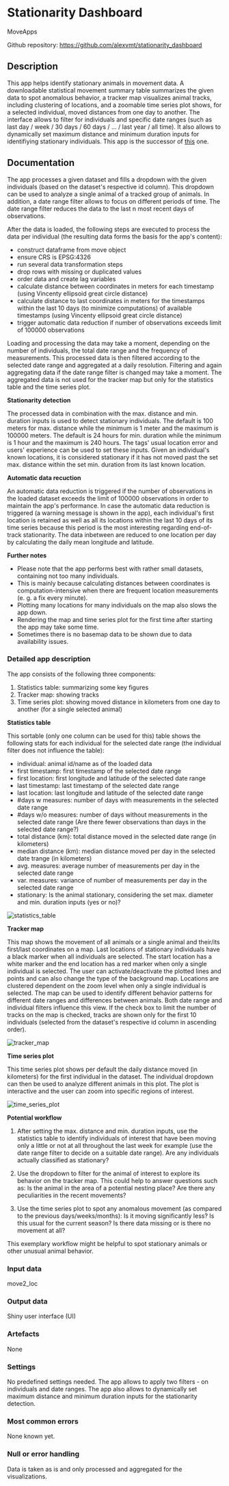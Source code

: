 # Stationarity Dashboard

MoveApps

Github repository: https://github.com/alexvmt/stationarity_dashboard

## Description
This app helps identify stationary animals in movement data.
A downloadable statistical movement summary table summarizes the given data to spot anomalous behavior,
a tracker map visualizes animal tracks, including clustering of locations,
and a zoomable time series plot  shows, for a selected individual, moved distances from one day to another.
The interface allows to filter for individuals and specific date ranges (such as last day / week / 30 days / 60 days / ... / last year / all time).
It also allows to dynamically set maximum distance and minimum duration inputs for identifiying stationary individuals.
This app is the successor of [this](https://github.com/alexvmt/animal-movement-summary-and-stationarity-analysis) one.

## Documentation
The app processes a given dataset and fills a dropdown with the given individuals (based on the dataset's respective id column).
This dropdown can be used to analyze a single animal of a tracked group of animals.
In addition, a date range filter allows to focus on different periods of time.
The date range filter reduces the data to the last n most recent days of observations.

After the data is loaded, the following steps are executed to process the data per individual (the resulting data forms the basis for the app's content):
- construct dataframe from move object
- ensure CRS is EPSG:4326
- run several data transformation steps
- drop rows with missing or duplicated values
- order data and create lag variables
- calculate distance between coordinates in meters for each timestamp (using Vincenty ellipsoid great circle distance)
- calculate distance to last coordinates in meters for the timestamps within the last 10 days (to minimize computations) of available timestamps (using Vincenty ellipsoid great circle distance)
- trigger automatic data reduction if number of observations exceeds limit of 100000 observations

Loading and processing the data may take a moment, depending on the number of individuals, the total date range and the frequency of measurements.
This processed data is then filtered according to the selected date range and aggregated at a daily resolution.
Filtering and again aggregating data if the date range filter is changed may take a moment.
The aggregated data is not used for the tracker map but only for the statistics table and the time series plot.

**Stationarity detection**

The processed data in combination with the max. distance and min. duration inputs is used to detect stationary individuals.
The default is 100 meters for max. distance while the minimum is 1 meter and the maximum is 100000 meters.
The default is 24 hours for min. duration while the minimum is 1 hour and the maximum is 240 hours.
The tags' usual location error and users' experience can be used to set these inputs.
Given an individual's known locations,
it is considered stationary if it has not moved past the set max. distance within the set min. duration from its last known location.

**Automatic data recuction**

An automatic data reduction is triggered if the number of observations in the loaded dataset exceeds the limit of 100000 observations
in order to maintain the app's performance.
In case the automatic data reduction is triggered (a warning message is shown in the app),
each individual's first location is retained as well as all its locations within the last 10 days of its time series
because this period is the most interesting regarding end-of-track stationarity.
The data inbetween are reduced to one location per day by calculating the daily mean longitude and latitude.

**Further notes**

- Please note that the app performs best with rather small datasets, containing not too many individuals.
- This is mainly because calculating distances between coordinates is computation-intensive
when there are frequent location measurements (e. g. a fix every minute).
- Plotting many locations for many individuals on the map also slows the app down.
- Rendering the map and time series plot for the first time after starting the app may take some time.
- Sometimes there is no basemap data to be shown due to data availability issues.

### Detailed app description

The app consists of the following three components:
1. Statistics table: summarizing some key figures
2. Tracker map: showing tracks
3. Time series plot: showing moved distance in kilometers from one day to another (for a single selected animal)

**Statistics table**

This sortable (only one column can be used for this) table shows the following stats for each individual for the selected date range
(the individual filter does not influence the table):
- individual: animal id/name as of the loaded data
- first timestamp: first timestamp of the selected date range
- first location: first longitude and latitude of  the selected date range
- last timestamp: last timestamp of the selected date range
- last location: last longitude and latitude of  the selected date range
- #days w measures: number of days with measurements in the selected date range
- #days w/o measures: number of days without measurements in the selected date range (Are there fewer observations than days in the selected date range?)
- total distance (km): total distance moved in the selected date range (in kilometers)
- median distance (km): median distance moved per day in the selected date trange (in kilometers)
- avg. measures: average number of measurements per day in the selected date range
- var. measures: variance of number of measurements per day in the selected date range
- stationary: Is the animal stationary, considering the set max. diameter and min. duration inputs (yes or no)?

![statistics_table](screenshots/statistics_table.png 'statistics_table')

**Tracker map**

This map shows the movement of all animals or a single animal and their/its first/last coordinates on a map.
Last locations of stationary individuals have a black marker when all individuals are selected.
The start location has a white marker and the end location has a red marker when only a single individual is selected.
The user can activate/deactivate the plotted lines and points and can also change the type of the background map.
Locations are clustered dependent on the zoom level when only a single individual is selected.
The map can be used to identify different behavior patterns for different date ranges and differences between animals.
Both date range and individual filters influence this view.
If the check box to limit the number of tracks on the map is checked,
tracks are shown only for the first 10 individuals (selected from the dataset's respective id column in ascending order).

![tracker_map](screenshots/tracker_map.png 'tracker_map')

**Time series plot**

This time series plot shows per default the daily distance moved (in kilometers) for the first individual in the dataset.
The individual dropdown can then be used to analyze different animals in this plot.
The plot is interactive and the user can zoom into specific regions of interest.

![time_series_plot](screenshots/time_series_plot.png 'time_series_plot')

**Potential workflow**

1. After setting the max. distance and min. duration inputs, use the statistics table to identify individuals of interest that have been moving only a little or not at all throughout the last week for example
(use the date range filter to decide on a suitable date range). Are any individuals actually classified as stationary?

2. Use the dropdown to filter for the animal of interest to explore its behavior on the tracker map.
This could help to answer questions such as: Is the animal in the area of a potential nesting place? Are there any peculiarities in the recent movements?

3. Use the time series plot to spot any anomalous movement (as compared to the previous days/weeks/months):
Is it moving significantly less? Is this usual for the current season? Is there data missing or is there no movement at all?

This exemplary workflow might be helpful to spot stationary animals or other unusual animal behavior.

### Input data
move2_loc

### Output data
Shiny user interface (UI)

### Artefacts
None

### Settings
No predefined settings needed.
The app allows to apply two filters - on individuals and date ranges.
The app also allows to dynamically set maximum distance and minimum duration inputs for the stationarity detection.

### Most common errors
None known yet.

### Null or error handling
Data is taken as is and only processed and aggregated for the visualizations.
